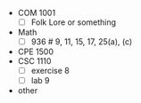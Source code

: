 - COM 1001
	- [ ] Folk Lore or something
- Math
	- [ ] 936 # 9, 11, 15, 17, 25(a), (c)
- CPE 1500
- CSC 1110
	 - [ ] exercise 8
	 - [ ] lab 9
- other